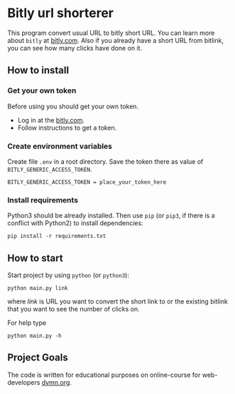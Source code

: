 # Bitly url shorterer
This program convert usual URL to bitly short URL. You can learn more about `bitly` at [bitly.com](https://bitly.com/).
Also if you already have a short URL from bitlink, you can see how many clicks have done on it.

## How to install
### Get your own token
Before using you should get your own token.
- Log in at the [bitly.com](https://bitly.com/a/sign_in).
- Follow instructions to get a token.

### Create environment variables
Create file `.env` in a root directory. Save the token there as value of `BITLY_GENERIC_ACCESS_TOKEN`.
```
BITLY_GENERIC_ACCESS_TOKEN = place_your_token_here
```

### Install requirements
Python3 should be already installed. Then use `pip` (or `pip3`, if there is a conflict with Python2) to install dependencies:

```
pip install -r requirements.txt
```

## How to start
Start project by using `python` (or `python3`):
```
python main.py link
```
where *link* is URL you want to convert the short link to or the existing bitlink that you want to see the number of clicks on.

For help type
```
python main.py -h
```

## Project Goals
The code is written for educational purposes on online-course for web-developers [dvmn.org](https://dvmn.org/).